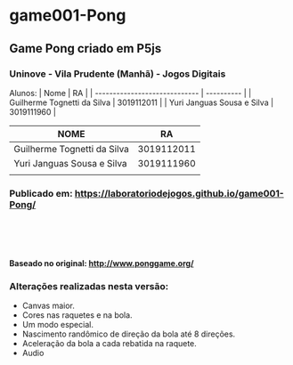 # game001-Pong
## Game Pong criado em P5js

### Uninove - Vila Prudente (Manhã) - Jogos Digitais<br>

Alunos: 
| Nome                          | RA         |
| ----------------------------- | ---------- |
| Guilherme Tognetti da Silva   | 3019112011 |
| Yuri Janguas Sousa e Silva    | 3019111960 |    

| NOME                        | RA         |
|-----------------------------|------------|
| Guilherme Tognetti da Silva | 3019112011 |
| Yuri Janguas Sousa e Silva  | 3019111960 |
|                             |            |
      

### Publicado em: https://laboratoriodejogos.github.io/game001-Pong/
<br>
<br>
<br>



#### Baseado no original:  http://www.ponggame.org/
### Alterações realizadas nesta versão:
- Canvas maior.
- Cores nas raquetes e na bola.
- Um modo especial.
- Nascimento randômico de direção da bola até 8 direções.
- Aceleração da bola a cada rebatida na raquete.
- Audio
